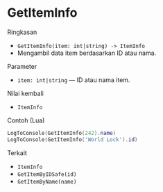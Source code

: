 # GetItemInfo

Ringkasan
- `GetItemInfo(item: int|string) -> ItemInfo`
- Mengambil data item berdasarkan ID atau nama.

Parameter
- `item: int|string` — ID atau nama item.

Nilai kembali
- `ItemInfo`

Contoh (Lua)
```lua
LogToConsole(GetItemInfo(242).name)
LogToConsole(GetItemInfo('World Lock').id)
```

Terkait
- `ItemInfo`
- `GetItemByIDSafe(id)`
- `GetItemByName(name)`

